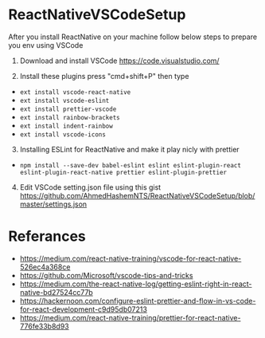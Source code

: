 # ReactNativeVSCodeSetup
After you install ReactNative on your machine follow below steps to prepare you env using VSCode

1. Download and install VSCode https://code.visualstudio.com/

2. Install these plugins press "cmd+shift+P" then type 
* ```ext install vscode-react-native```
* ```ext install vscode-eslint```
* ```ext install prettier-vscode```
* ```ext install rainbow-brackets```
* ```ext install indent-rainbow```
* ```ext install vscode-icons```

3. Installing ESLint for ReactNative and make it play nicly with prettier
* ```npm install --save-dev babel-eslint eslint eslint-plugin-react eslint-plugin-react-native prettier eslint-plugin-prettier```

4. Edit VSCode setting.json file using this gist
https://github.com/AhmedHashemNTS/ReactNativeVSCodeSetup/blob/master/settings.json

# Referances
* https://medium.com/react-native-training/vscode-for-react-native-526ec4a368ce
* https://github.com/Microsoft/vscode-tips-and-tricks
* https://medium.com/the-react-native-log/getting-eslint-right-in-react-native-bd27524cc77b
* https://hackernoon.com/configure-eslint-prettier-and-flow-in-vs-code-for-react-development-c9d95db07213
* https://medium.com/react-native-training/prettier-for-react-native-776fe33b8d93
